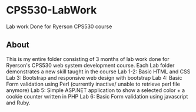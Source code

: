 # CPS530-LabWork
Lab work Done for Ryerson CPS530 course

## About
This is my entire folder consisting of 3 months of lab work done for Ryerson's CPS530 web system development course.
Each Lab folder demonstrates a new skill taught in the course 
Lab 1-2: Basic HTML and CSS
Lab 3: Bootstrap and responsive web design with bootstrap
Lab 4: Basic Form validation using Perl (currently inactive/ unable to retrieve perl file anymore)
Lab 5: Simple ASP.NET application to show a selected color + a cookie counter written in PHP
Lab 6: Basic Form validation using javascript and Ruby.


